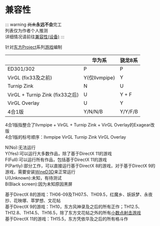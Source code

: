 # 兼容性

::: warning
~~尚未~~**永远不会**完工  
列表仅为作者个人推测  
详细情况请前往[兼容性(设备)](./for-devices.md)
:::
 
针对[东方Project](https://thwiki.cc/-/3)系列[游戏](https://thwiki.cc/-/9d)编制

|                               | 华为系 | 骁龙8系 |
|-------------------------------|--------|--------|
|ED301/302                      |    P   |    P   |
|VirGL (fix33及之前)             |Y(仅llvmpipe)| Y |
|Turnip Zink                    |    N   |   U   |
|VirGL + Turnip Zink (fix33之后)|    U   |  Y + F |
|VirGL Overlay                  |    U   |   Y   |
|4合1版                         | Y/N/N/B| Y/Y/F/B|

4合1版指整合了llvmpipe + VirGL + Turnip Zink + VirGL Overlay的Exagear改版  
4合1版的标号顺序：llvmpipe VirGL Turnip Zink VirGL Overlay

N(No):无法运行  
Y(Yes):可以运行大多数作品，除了基于DirectX 11的游戏  
F(Full):可以运行所有作品，包括基于DirectX 11的游戏  
P(Partly):部分工作，可以直接运行基于DirectX 8的游戏，对于基于DirectX 9的游戏，需要安装[WineD3D](https://0.mrl646.repl.co/d/Exagear/%E5%B7%B2%E5%BC%83%E7%94%A8%E7%9A%84Exagear/%E7%AE%80%E5%8D%95%E8%A1%A5%E4%B8%81/%20%E8%87%AA%E8%A7%A3%E5%8E%8B%E8%A1%A5%E4%B8%81.exe)来正常运行  
U(Unknown):未知，有待测试  
B(Black screen):因为未知原因黑屏

基于DirectX 8的游戏：TH06-09及TH07.5、TH09.5，红魔乡、妖妖梦、永夜抄、花映塚、萃梦想、文花帖  
基于DirectX 9的游戏：TH10，东方风神录及之后的所有正作；TH12.5、TH12.8、TH14.5、TH16.5，除了东方文花帖之外的所有[小数点射击游戏](https://thwiki.cc/-/9d#小数点射击游戏)  
基于DirectX 11的游戏：TH15.5，东方凭依华及之后的所有格斗作